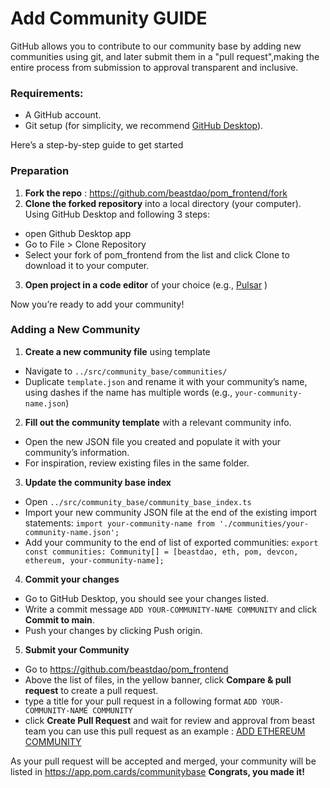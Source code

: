 # Add Community GUIDE

GitHub allows you to contribute to our community base by adding new communities using git, and later submit them in a "pull request",making the entire process from submission to approval transparent and inclusive.
### Requirements:
- A GitHub account.
- Git setup (for simplicity, we recommend [GitHub Desktop]([githubDesktop](https://github.com/apps/desktop))).

Here’s a step-by-step guide to get started

### Preparation
1. **Fork the repo** : https://github.com/beastdao/pom_frontend/fork
2. **Clone the forked repository** into a local directory (your computer).
Using GitHub Desktop and following 3 steps:
- open Github Desktop app
- Go to File > Clone Repository
- Select your fork of pom_frontend from the list and click Clone to download it to your computer.
3. **Open project in a code editor** of your choice (e.g., [Pulsar](https://pulsar-edit.dev/download.html#regular-releases) )

Now you’re ready to add your community!

### Adding a New  Community
1. **Create a new community file** using template
- Navigate to `../src/community_base/communities/`
- Duplicate `template.json` and rename it with your community’s name, using dashes if the name has multiple words (e.g., `your-community-name.json`)
2. **Fill out the community template** with a relevant community info.
- Open the new JSON file you created and populate it with your community’s information.
- For inspiration, review existing files in the same folder.
3. **Update the community base index**
- Open `../src/community_base/community_base_index.ts`
- Import your new community JSON file at the end of the existing import statements:
`import your-community-name from './communities/your-community-name.json';`
- Add your community to the end of list of exported communities:
`export const communities: Community[] = [beastdao, eth, pom, devcon, ethereum, your-community-name];`
4. **Commit your changes**
- Go to GitHub Desktop, you should see your changes listed.
- Write a commit message `ADD YOUR-COMMUNITY-NAME COMMUNITY` and click **Commit to main**.
- Push your changes by clicking Push origin.
5. **Submit your Community**
- Go to https://github.com/beastdao/pom_frontend
- Above the list of files, in the yellow banner, click **Compare & pull request** to create a pull request.
- type a title for your pull request in a following format `ADD YOUR-COMMUNITY-NAME COMMUNITY`
- click **Create Pull Request** and wait for review and approval from beast team
you can use this pull request as an example : [ADD ETHEREUM COMMUNITY](https://github.com/beastdao/pom_frontend/pull/59 )

As your pull request will be accepted and merged,  your community will be listed in https://app.pom.cards/communitybase
**Congrats, you made it!**
